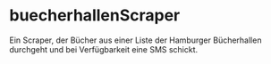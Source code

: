 # buecherhallenScraper
Ein Scraper, der Bücher aus einer Liste der Hamburger Bücherhallen durchgeht und bei Verfügbarkeit eine SMS schickt.
